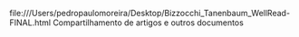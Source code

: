 file:///Users/pedropaulomoreira/Desktop/Bizzocchi_Tanenbaum_WellRead-FINAL.html 
Compartilhamento de artigos e outros documentos
